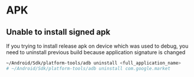 # APK

## Unable to install signed apk

If you trying to install release apk on device which was used to debug, you need to uninstall previous build because application signature is changed

```bash
~/Android/Sdk/platform-tools/adb uninstall <full_application_name>
# ~/Android/Sdk/platform-tools/adb uninstall com.google.market
```
